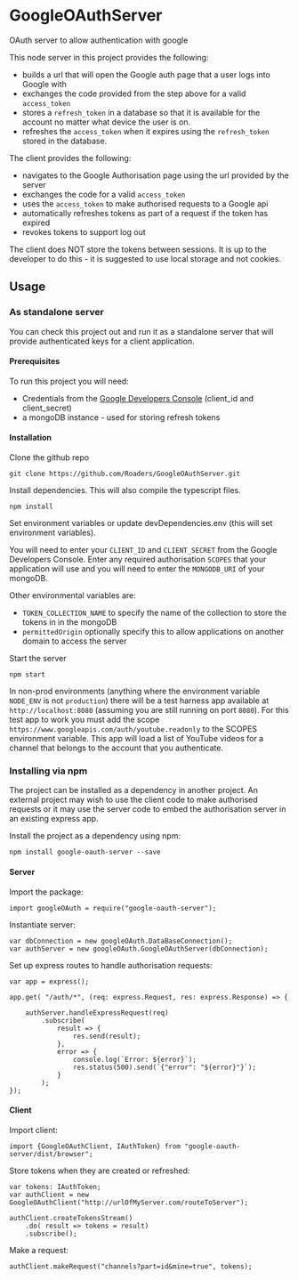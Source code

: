 # GoogleOAuthServer
OAuth server to allow authentication with google

This node server in this project provides the following:

- builds a url that will open the Google auth page that a user logs into Google with
- exchanges the code provided from the step above for a valid `access_token`
- stores a `refresh_token` in a database so that it is available for the account no matter what device the user is on.
- refreshes the `access_token` when it expires using the `refresh_token` stored in the database.

The client provides the following:

- navigates to the Google Authorisation page using the url provided by the server
- exchanges the code for a valid `access_token`
- uses the `access_token` to make authorised requests to a Google api
- automatically refreshes tokens as part of a request if the token has expired
- revokes tokens to support log out

The client does NOT store the tokens between sessions. It is up to the developer to do this - it is suggested to use local storage and not cookies.

## Usage

### As standalone server

You can check this project out and run it as a standalone server that will provide authenticated keys for a client application.

#### Prerequisites

To run this project you will need:

- Credentials from the [Google Developers Console](https://console.developers.google.com/) (client_id and client_secret)
- a mongoDB instance - used for storing refresh tokens

#### Installation

Clone the github repo

`git clone https://github.com/Roaders/GoogleOAuthServer.git`

Install dependencies. This will also compile the typescript files.

`npm install`

Set environment variables or update devDependencies.env (this will set environment variables).

You will need to enter your `CLIENT_ID` and `CLIENT_SECRET` from the Google Developers Console. Enter any required authorisation `SCOPES` that your application will use and you will need to enter the `MONGODB_URI` of your mongoDB.

Other environmental variables are:

- `TOKEN_COLLECTION_NAME` to specify the name of the collection to store the tokens in in the mongoDB
- `permittedOrigin` optionally specify this to allow applications on another domain to access the server

Start the server

`npm start`

In non-prod environments (anything where the environment variable `NODE_ENV` is not `production`) there will be a test harness app available at `http://localhost:8080` (assuming you are still running on port `8080`). For this test app to work you must add the scope `https://www.googleapis.com/auth/youtube.readonly` to the SCOPES environment variable. This app will load a list of YouTube videos for a channel that belongs to the account that you authenticate.

### Installing via npm

The project can be installed as a dependency in another project. An external project may wish to use the client code to make authorised requests or it may use the server code to embed the authorisation server in an existing express app.

Install the project as a dependency using npm:

`npm install google-oauth-server --save`

#### Server

Import the package:

`import googleOAuth = require("google-oauth-server");`

Instantiate server:

```
var dbConnection = new googleOAuth.DataBaseConnection();
var authServer = new googleOAuth.GoogleOAuthServer(dbConnection);
```

Set up express routes to handle authorisation requests:

```
var app = express();

app.get( "/auth/*", (req: express.Request, res: express.Response) => {

	authServer.handleExpressRequest(req)
		.subscribe(
			result => {
				res.send(result);
			},
			error => {
				console.log(`Error: ${error}`);
				res.status(500).send(`{"error": "${error}"}`);
			}
		);
});
```

#### Client

Import client:

`import {GoogleOAuthClient, IAuthToken} from "google-oauth-server/dist/browser";`

Store tokens when they are created or refreshed:

```
var tokens: IAuthToken;
var authClient = new GoogleOAuthClient("http://urlOfMyServer.com/routeToServer");

authClient.createTokensStream()
	.do( result => tokens = result)
	.subscribe();
```

Make a request:

`authClient.makeRequest("channels?part=id&mine=true", tokens);`
